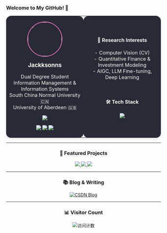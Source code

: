 ### Welcome to My GitHub! 👋

<div align="center">
  <table border="0" cellspacing="0" cellpadding="10" style="border-radius: 15px; overflow: hidden; box-shadow: 0 4px 8px rgba(0,0,0,0.1);">
    <tr>
      <td align="center" width="50%" style="background-color: #282a36; border-radius: 15px;">
        <p>
          <img src="https://avatars.githubusercontent.com/u/181991025?v=4" width="110" height="110" style="border-radius: 50%; border: 2px solid #ff79c6;" />
        </p>
        <h3 style="color: #f8f8f2; margin: 8px 0;">Jackksonns</h3>
        <p style="color: #f8f8f2;">
          Dual Degree Student<br>
          Information Management & Information Systems<br>
          South China Normal University 🇨🇳<br>
          University of Aberdeen 🇬🇧
        </p>
        <p>
          <a href="mailto:2963087383@qq.com">
            <img src="https://img.shields.io/badge/Email-2963087383%40qq.com-blue?style=flat-square&logo=gmail"/>
          </a>
        </p>
        <p>
          <img src="https://img.shields.io/badge/Birthday-2005--06--24-ff69b4?style=flat-square&logo=birthday"/>
          <img src="https://img.shields.io/badge/Location-Guangzhou-success?style=flat-square&logo=google-maps"/>
          <img src="https://img.shields.io/badge/WeChat-fighter2333effort666-brightgreen?style=flat-square&logo=wechat" />
        </p>
      </td>
      <td align="center" width="50%" style="background-color: #282a36; border-radius: 15px;">
        <h4 style="color: #f8f8f2;">🔬 Research Interests</h4>
        <p style="color: #f8f8f2; max-width: 350px;">
          - Computer Vision (CV)<br>
          - Quantitative Finance & Investment Modeling<br>
          - AIGC, LLM Fine-tuning, Deep Learning
        </p>
        <br>
        <h4 style="color: #f8f8f2;">🛠 Tech Stack</h4>
        <p align="center">
          <img src="https://skillicons.dev/icons?i=py,pytorch,tensorflow,jupyter,git,linux,vscode,html,css" />
        </p>
      </td>
    </tr>
  </table>
</div>

---

<div align="center">
  <h3>🚀 Featured Projects</h3>
  <p>
    <a href="https://github.com/Jackksonns/Transformer-from-scratch">
      <img src="https://img.shields.io/badge/🧠 Transformer_from_Scratch-orange?style=for-the-badge" />
    </a>
    <a href="https://github.com/Jackksonns/AIGC-Paper-Survey">
      <img src="https://img.shields.io/badge/📄 AIGC_Paper_Survey-blueviolet?style=for-the-badge" />
    </a>
    <a href="#">
      <img src="https://img.shields.io/badge/📈 Vision+Finance_Modeling-grey?style=for-the-badge" />
    </a>
  </p>
</div>

---

<div align="center">
  <h3>📚 Blog & Writing</h3>
  <a href="https://blog.csdn.net/2302_80218188?spm=1000.2115.3001.5343">
    <img src="https://img.shields.io/badge/📝_My_CSDN_Blog-ff69b4?style=for-the-badge" alt="CSDN Blog" />
  </a>
</div>

---

<div align="center" style="margin-top: 15px;">
  <h3>📊 Visitor Count</h3>
  <img src="https://count.getloli.com/@Jackksonns-profile?theme=rule34&padding=8&offset=0&align=top&scale=1&pixelated=1&darkmode=auto" alt="访问计数" />
</div>
